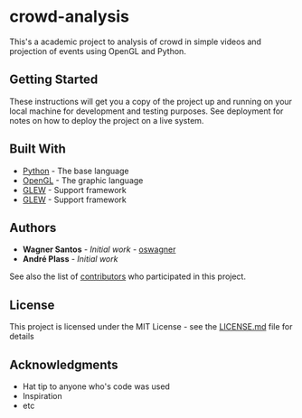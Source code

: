 # crowd-analysis

This's a academic project to analysis of crowd in simple videos and projection of events using OpenGL and Python.

## Getting Started

These instructions will get you a copy of the project up and running on your local machine for development and testing purposes. See deployment for notes on how to deploy the project on a live system.

<!-- ### Prerequisites -->

<!-- What things you need to install the software and how to install them -->

<!-- ``` -->
<!-- Give examples -->
<!-- ``` -->

<!-- ### Installing -->

<!-- A step by step series of examples that tell you have to get a development env running -->

<!-- Say what the step will be -->

<!-- ``` -->
<!-- Give the example -->
<!-- ``` -->

<!-- And repeat -->

<!-- ``` -->
<!-- until finished -->
<!-- ``` -->

<!-- End with an example of getting some data out of the system or using it for a little demo -->

<!-- ## Running the tests -->

<!-- Explain how to run the automated tests for this system -->

<!-- ### Break down into end to end tests -->

<!-- Explain what these tests test and why -->

<!-- ``` -->
<!-- Give an example -->
<!-- ``` -->

<!-- ### And coding style tests -->

<!-- Explain what these tests test and why -->

<!-- ``` -->
<!-- Give an example -->
<!-- ``` -->

<!-- ## Deployment -->

<!-- Add additional notes about how to deploy this on a live system -->

## Built With

* [Python](https://www.python.org/) - The base language
* [OpenGL](https://www.opengl.org/) - The graphic language
* [GLEW](http://glew.sourceforge.net/) - Support framework
* [GLEW](http://www.glfw.org/) - Support framework


<!-- ## Versioning -->
<!-- We use [SemVer](http://semver.org/) for versioning. For the versions available, see the [tags on this repository](https://github.com/your/project/tags). -->

## Authors

* **Wagner Santos** - *Initial work* - [oswagner](https://github.com/oswagner)
* **André Plass** - *Initial work* <!-- - [oswagner](https://github.com/oswagner) -->

See also the list of [contributors](https://github.com/your/project/contributors) who participated in this project.

## License

This project is licensed under the MIT License - see the [LICENSE.md](crowd-analysis/LICENSE) file for details

## Acknowledgments

* Hat tip to anyone who's code was used
* Inspiration
* etc
